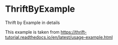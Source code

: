 # ThriftByExample
Thrift by Example in details

This example is taken from https://thrift-tutorial.readthedocs.io/en/latest/usage-example.html


